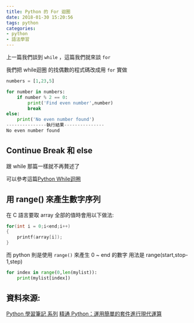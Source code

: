 ```yaml
---
title: Python 的 For 迴圈
date: 2018-01-30 15:20:56
tags: python
categories:
- python
- 語法學習
---
```

上一篇我們談到 `while` ，這篇我們就來談 `for`

我們把 while迴圈 的找偶數的程式碼改成用 `for` 實做
```python
numbers = [1,23,5]

for number in numbers:
    if number % 2 == 0:
        print('Find even number',number)
        break
else:
    print('No even number found')
---------------執行結果---------------
No even number found

```
<!--more-->

## Continue  Break 和 else
跟 while 那篇一樣就不再贅述了

可以參考這篇[Python While迴圈](https://sinlin0908.github.io/2018/01/30/while-py/#more)

## 用 range() 來產生數字序列
在 C 語言要取 array 全部的值時會用以下做法:

```c
for(int i = 0;i<end;i++)
{
    printf(array[i]);
}
```
而 python 則是使用 `range()` 來產生 0 ~ end 的數字
用法是 range(start,stop-1,step)

```python
for index in range(0,len(mylist)):
    print(mylist[index])

```

## 資料來源:
[Python 學習筆記 系列](https://ithelp.ithome.com.tw/users/20069378/ironman/1113)
[精通 Python：運用簡單的套件進行現代運算](http://www.books.com.tw/products/0010690075)